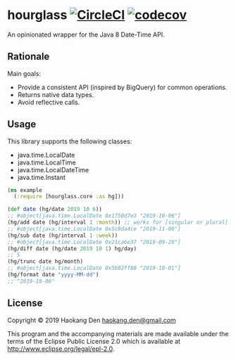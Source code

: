 # hourglass [![CircleCI](https://circleci.com/gh/hden/hourglass/tree/master.svg?style=svg)](https://circleci.com/gh/hden/hourglass/tree/master) [![codecov](https://codecov.io/gh/hden/hourglass/branch/master/graph/badge.svg)](https://codecov.io/gh/hden/hourglass)

An opinionated wrapper for the Java 8 Date-Time API.

## Rationale

Main goals:

* Provide a consistent API (inspired by BigQuery) for common operations.
* Returns native data types.
* Avoid reflective calls.

## Usage

This library supports the following classes:

* java.time.LocalDate
* java.time.LocalTime
* java.time.LocalDateTime
* java.time.Instant

```clj
(ns example
  (:require [hourglass.core :as hg]))

(def date (hg/date 2019 10 6))
;; #object[java.time.LocalDate 0x1750d7e3 "2019-10-06"]
(hg/add date (hg/interval 1 :month)) ;; works for [singular or plural] [string or keyword]
;; #object[java.time.LocalDate 0x5c8da4ce "2019-11-06"]
(hg/sub date (hg/interval 1 :week))
;; #object[java.time.LocalDate 0x21ca6e37 "2019-09-29"]
(hg/diff date (hg/date 2019 10 1) hg/day)
;; 5
(hg/trunc date hg/month)
;; #object[java.time.LocalDate 0x5b02ff88 "2019-10-01"]
(hg/format date "yyyy-MM-dd")
;; "2019-10-06"
```

## License

Copyright © 2019 Haokang Den <haokang.den@gmail.com>

This program and the accompanying materials are made available under the
terms of the Eclipse Public License 2.0 which is available at
http://www.eclipse.org/legal/epl-2.0.
